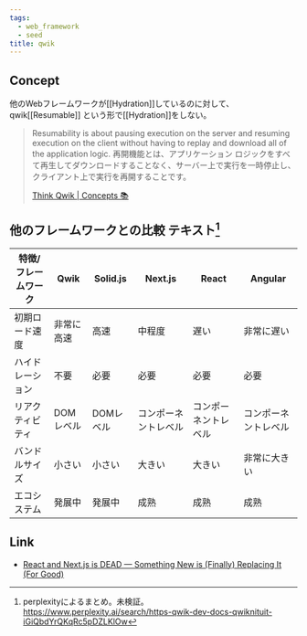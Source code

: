 ```yaml
---
tags:
  - web_framework
  - seed
title: qwik
---
```

## Concept

他のWebフレームワークが[[Hydration]]しているのに対して、qwik[[Resumable]] という形で[[Hydration]]をしない。

> Resumability is about pausing execution on the server and resuming execution on the client without having to replay and download all of the application logic.
> 再開機能とは、アプリケーション ロジックをすべて再生してダウンロードすることなく、サーバー上で実行を一時停止し、クライアント上で実行を再開することです。
>
> [Think Qwik | Concepts 📚](https://qwik.dev/docs/concepts/think-qwik/)

## 他のフレームワークとの比較 テキスト[^1]

| 特徴/フレームワーク | Qwik   | Solid.js | Next.js    | React      | Angular    |
| ---------- | ------ | -------- | ---------- | ---------- | ---------- |
| 初期ロード速度    | 非常に高速  | 高速       | 中程度        | 遅い         | 非常に遅い      |
| ハイドレーション   | 不要     | 必要       | 必要         | 必要         | 必要         |
| リアクティビティ   | DOMレベル | DOMレベル   | コンポーネントレベル | コンポーネントレベル | コンポーネントレベル |
| バンドルサイズ    | 小さい    | 小さい      | 大きい        | 大きい        | 非常に大きい     |
| エコシステム     | 発展中    | 発展中      | 成熟         | 成熟         | 成熟         |

[^1]: perplexityによるまとめ。未検証。 https://www.perplexity.ai/search/https-qwik-dev-docs-qwiknituit-iGiQbdYrQKqRc5pDZLKlOw

## Link
- [React and Next.js is DEAD — Something New is (Finally) Replacing It (For Good)](https://plainenglish.io/blog/react-and-next-js-is-dead-something-new-is-finally-replacing-it-for-good-c792c48806f6)
